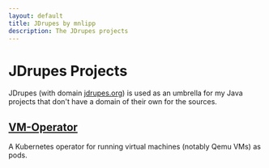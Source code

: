 ```yaml
---
layout: default
title: JDrupes by mnlipp
description: The JDrupes projects
---
```


# JDrupes Projects

JDrupes (with domain [jdrupes.org](https://jdrupes.org)) is used as an umbrella for
my Java projects that don't have a domain of their own for the sources.

## [VM-Operator](vm-operator/)

A Kubernetes operator for running virtual machines (notably Qemu VMs) as pods.
